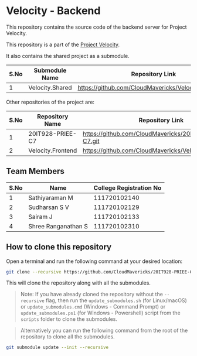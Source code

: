# Velocity - Backend

This repository contains the source code of the backend server for Project Velocity.

This repository is a part of the [Project Velocity](https://github.com/CloudMavericks/20IT928-PRIEE-C7.git).

It also contains the shared project as a submodule. 

| S.No | Submodule Name  | Repository Link                                       |
|------|-----------------|-------------------------------------------------------|
| 1    | Velocity.Shared | https://github.com/CloudMavericks/Velocity.Shared.git |

Other repositories of the project are:

| S.No | Repository Name   | Repository Link                                          |
|------|-------------------|----------------------------------------------------------|
| 1    | 20IT928-PRIEE-C7  | https://github.com/CloudMavericks/20IT928-PRIEE-C7.git   |
| 2    | Velocity.Frontend | https://github.com/CloudMavericks/Velocity.Frontend.git  |

## Team Members

| S.No | Name                | College Registration No |
|------|---------------------|-------------------------| 
| 1    | Sathiyaraman M      | 111720102140            |
| 2    | Sudharsan S V       | 111720102129            |
| 3    | Sairam J            | 111720102133            |
| 4    | Shree Ranganathan S | 111720102310            |

## How to clone this repository

Open a terminal and run the following command at your desired location:

```bash
git clone --recursive https://github.com/CloudMavericks/20IT928-PRIEE-C7.git
```

This will clone the repository along with all the submodules.

> Note: If you have already cloned the repository without the `--recursive` flag, then run the `update_submodules.sh` (for Linux/macOS) or `update_submodules.cmd` (Windows - Command Prompt) or `update_submodules.ps1` (for Windows - Powershell) script from the `scripts` folder to clone the submodules.

> Alternatively you can run the following command from the root of the repository to clone all the submodules.
```bash
git submodule update --init --recursive
```

